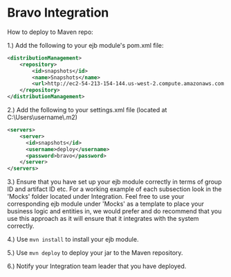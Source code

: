# Bravo Integration

How to deploy to Maven repo:

1.) Add the following to your ejb module's pom.xml file:
```xml
<distributionManagement>
    <repository>
        <id>snapshots</id>
        <name>Snapshots</name>
        <url>http://ec2-54-213-154-144.us-west-2.compute.amazonaws.com:8081/nexus/content/repositories/snapshots/</url>
    </repository>
</distributionManagement>
```
2.) Add the following to your settings.xml file (located at C:\Users\username\\.m2)
```xml
<servers>
	<server>
	  <id>snapshots</id>
	  <username>deploy</username>
	  <password>bravo</password>
	</server>
</servers>
```
3.) Ensure that you have set up your ejb module correctly in terms of group ID and artifact ID etc.
	For a working example of each subsection look in the 'Mocks' folder located under Integration.
	Feel free to use your corresponding ejb module under 'Mocks' as a template to place your business logic and entities in, we would prefer and
	do recommend that you use this approach as it will ensure that it integrates with the system correctly.

4.) Use `mvn install` to install your ejb module.

5.) Use `mvn deploy` to deploy your jar to the Maven repository.

6.) Notify your Integration team leader that you have deployed.